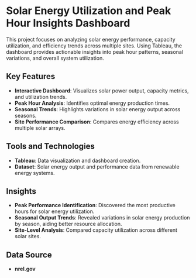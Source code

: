 # Solar Energy Utilization and Peak Hour Insights Dashboard

This project focuses on analyzing solar energy performance, capacity utilization, and efficiency trends across multiple sites. Using Tableau, the dashboard provides actionable insights into peak hour patterns, seasonal variations, and overall system utilization.

## Key Features

- **Interactive Dashboard**: Visualizes solar power output, capacity metrics, and utilization trends.
- **Peak Hour Analysis**: Identifies optimal energy production times.
- **Seasonal Trends**: Highlights variations in solar energy output across seasons.
- **Site Performance Comparison**: Compares energy efficiency across multiple solar arrays.

## Tools and Technologies

- **Tableau**: Data visualization and dashboard creation.
- **Dataset**: Solar energy output and performance data from renewable energy systems.

## Insights

- **Peak Performance Identification**: Discovered the most productive hours for solar energy utilization.
- **Seasonal Output Trends**: Revealed variations in solar energy production by season, aiding better resource allocation.
- **Site-Level Analysis**: Compared capacity utilization across different solar sites.

## Data Source

- **nrel.gov**

